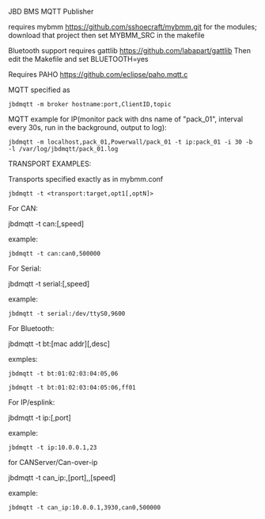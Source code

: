 
JBD BMS MQTT Publisher

requires mybmm https://github.com/sshoecraft/mybmm.git for the modules; download that project then set MYBMM_SRC in the makefile

Bluetooth support requires gattlib https://github.com/labapart/gattlib
Then edit the Makefile and set BLUETOOTH=yes

Requires PAHO https://github.com/eclipse/paho.mqtt.c


MQTT specified as

	jbdmqtt -m broker hostname:port,ClientID,topic


MQTT example for IP(monitor pack with dns name of "pack_01", interval every 30s, run in the background, output to log):

	jbdmqtt -m localhost,pack_01,Powerwall/pack_01 -t ip:pack_01 -i 30 -b -l /var/log/jbdmqtt/pack_01.log


TRANSPORT EXAMPLES:

Transports specified exactly as in mybmm.conf

	jbdmqtt -t <transport:target,opt1[,optN]>


For CAN:

jbdmqtt -t can:<device>[,speed]

example:

	jbdmqtt -t can:can0,500000

For Serial:

jbdmqtt -t serial:<device>[,speed]

example:

	jbdmqtt -t serial:/dev/ttyS0,9600

For Bluetooth:

jbdmqtt -t bt:[mac addr][,desc]

exmples:

	jbdmqtt -t bt:01:02:03:04:05,06

	jbdmqtt -t bt:01:02:03:04:05:06,ff01

For IP/esplink:

jbdmqtt -t ip:<ip addr>[,port]

example:

	jbdmqtt -t ip:10.0.0.1,23

for CANServer/Can-over-ip

jbdmqtt -t can_ip:<ip addr>,[port],<interface>,[speed]

example:

	jbdmqtt -t can_ip:10.0.0.1,3930,can0,500000
